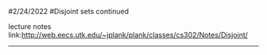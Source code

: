 #2/24/2022
#Disjoint sets continued


lecture notes link:http://web.eecs.utk.edu/~jplank/plank/classes/cs302/Notes/Disjoint/

---


